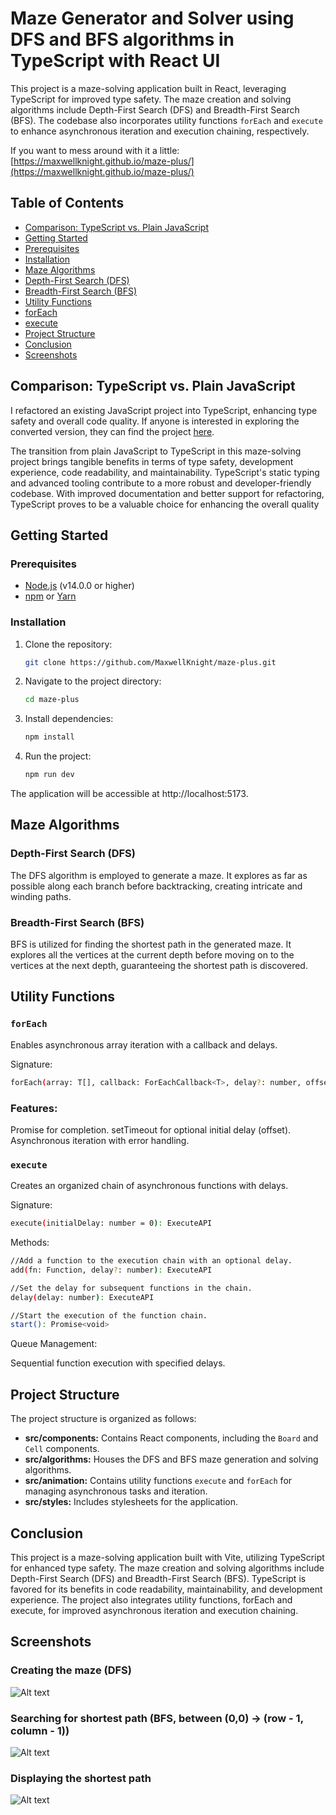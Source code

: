 # Maze Generator and Solver using DFS and BFS algorithms in TypeScript with React UI

This project is a maze-solving application built in React, leveraging TypeScript for improved type safety. The maze creation and solving algorithms include Depth-First Search (DFS) and Breadth-First Search (BFS). The codebase also incorporates utility functions `forEach` and `execute` to enhance asynchronous iteration and execution chaining, respectively.

If you want to mess around with it a little: [https://maxwellknight.github.io/maze-plus/](https://maxwellknight.github.io/maze-plus/)

## Table of Contents

- [Comparison: TypeScript vs. Plain JavaScript](#comparison-typescript-vs-plain-javascript)
- [Getting Started](#getting-started)
- [Prerequisites](#prerequisites)
- [Installation](#installation)
- [Maze Algorithms](#maze-algorithms)
- [Depth-First Search (DFS)](#depth-first-search-dfs)
- [Breadth-First Search (BFS)](#breadth-first-search-bfs)
- [Utility Functions](#utility-functions)
- [forEach](#foreach)
- [execute](#execute)
- [Project Structure](#project-structure)
- [Conclusion](#conclusion)
- [Screenshots](#screenshots)

## Comparison: TypeScript vs. Plain JavaScript

I refactored an existing JavaScript project into TypeScript, enhancing type safety and overall code quality. If anyone is interested in exploring the converted version, they can find the project [here](https://github.com/MaxwellKnight/maze-generator).

The transition from plain JavaScript to TypeScript in this maze-solving project brings tangible benefits in terms of type safety, development experience, code readability, and maintainability. TypeScript's static typing and advanced tooling contribute to a more robust and developer-friendly codebase. With improved documentation and better support for refactoring, TypeScript proves to be a valuable choice for enhancing the overall quality

## Getting Started

### Prerequisites

- [Node.js](https://nodejs.org/) (v14.0.0 or higher)
- [npm](https://www.npmjs.com/) or [Yarn](https://yarnpkg.com/)

### Installation

1. Clone the repository:

   ```bash
   git clone https://github.com/MaxwellKnight/maze-plus.git

   ```

2. Navigate to the project directory:

   ```bash
   cd maze-plus

   ```

3. Install dependencies:

   ```bash
   npm install

   ```

4. Run the project:

   ```bash
   npm run dev

   ```

The application will be accessible at http://localhost:5173.

## Maze Algorithms

### Depth-First Search (DFS)

The DFS algorithm is employed to generate a maze. It explores as far as possible along each branch before backtracking, creating intricate and winding paths.

### Breadth-First Search (BFS)

BFS is utilized for finding the shortest path in the generated maze. It explores all the vertices at the current depth before moving on to the vertices at the next depth, guaranteeing the shortest path is discovered.

## Utility Functions

### `forEach`

Enables asynchronous array iteration with a callback and delays.

Signature:

```bash
forEach(array: T[], callback: ForEachCallback<T>, delay?: number, offset?: number): Promise<void>

```

### Features:

Promise for completion.
setTimeout for optional initial delay (offset).
Asynchronous iteration with error handling.

### `execute`

Creates an organized chain of asynchronous functions with delays.

Signature:

```bash
execute(initialDelay: number = 0): ExecuteAPI
```

Methods:

```bash
//Add a function to the execution chain with an optional delay.
add(fn: Function, delay?: number): ExecuteAPI

//Set the delay for subsequent functions in the chain.
delay(delay: number): ExecuteAPI

//Start the execution of the function chain.
start(): Promise<void>
```

Queue Management:

Sequential function execution with specified delays.

## Project Structure

The project structure is organized as follows:

- **src/components:** Contains React components, including the `Board` and `Cell` components.
- **src/algorithms:** Houses the DFS and BFS maze generation and solving algorithms.
- **src/animation:** Contains utility functions `execute` and `forEach` for managing asynchronous tasks and iteration.
- **src/styles:** Includes stylesheets for the application.

## Conclusion

This project is a maze-solving application built with Vite, utilizing TypeScript for enhanced type safety. The maze creation and solving algorithms include Depth-First Search (DFS) and Breadth-First Search (BFS). TypeScript is favored for its benefits in code readability, maintainability, and development experience. The project also integrates utility functions, forEach and execute, for improved asynchronous iteration and execution chaining.

## Screenshots

### Creating the maze (DFS)

![Alt text](/creating-maze.png?raw=true "Screenshot of the process of creating the maze")

### Searching for shortest path (BFS, between (0,0) -> (row - 1, column - 1))

![Alt text](/searching.png?raw=true "Screenshot of the BFS algorithm at work finding the shortest path")

### Displaying the shortest path

![Alt text](/shortest-path.png?raw=true "Screenshot of the shortest path in the maze")
